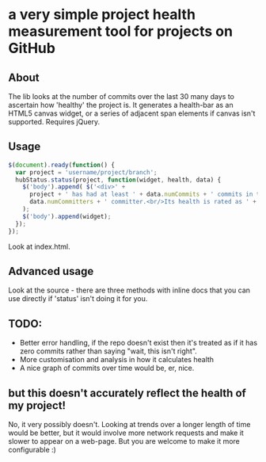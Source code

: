 # a very simple project health measurement tool for projects on GitHub

## About

The lib looks at the number of commits over the last 30 many days to ascertain
how 'healthy' the project is. It generates a health-bar as an HTML5 canvas
widget, or a series of adjacent span elements if canvas isn't supported.
Requires jQuery.


## Usage

```javascript
$(document).ready(function() {
  var project = 'username/project/branch';
  hubStatus.status(project, function(widget, health, data) {
    $('body').append( $('<div>' +
      project + ' has had at least ' + data.numCommits + ' commits in the last 30 days, by at least ' +
      data.numCommitters + ' committer.<br/>Its health is rated as ' + health*100 + '%<br/> </div>')
    );
    $('body').append(widget);
  });
});

```

Look at index.html.

## Advanced usage

Look at the source - there are three methods with inline docs that you can use
directly if 'status' isn't doing it for you.

## TODO:

  + Better error handling, if the repo doesn't exist then it's treated as if it
    has zero commits rather than saying "wait, this isn't right".
  + More customisation and analysis in how it calculates health
  + A nice graph of commits over time would be, er, nice.


## but this doesn't accurately reflect the health of my project!

No, it very possibly doesn't. Looking at trends over a longer length of time
would be better, but it would involve more network requests and make it slower
to appear on a web-page. But you are welcome to make it more configurable :)
